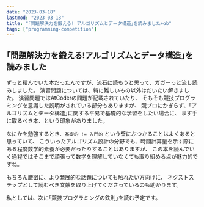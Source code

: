 ```yaml
---
date: "2023-03-18"
lastmod: "2023-03-18"
title: "｢問題解決力を鍛える! アルゴリズムとデータ構造｣を読みました+αb"
tags: ["programming-competition"]
---
```


## ｢問題解決力を鍛える!アルゴリズムとデータ構造｣を読みました

ずっと積んでいた本だったんですが、流石に読もうと思って、ガガーっと流し読みしました。
演習問題については、特に難しいもの以外はだいたい解きました。
演習問題ではAtCoderの問題が記載されていたり、
そもそも競技プログラミングを意識した説明がされている部分もありますが、
競プロにかぎらず、｢アルゴリズムとデータ構造｣に関する平易で基礎的な学習をしたい場合に、
まず手に取るべき本、という印象がありました。

なにかを勉強するとき、`基礎的 != 入門的` という壁にぶつかることはよくあると思っていて、
こういったアルゴリズム設計の分野でも、時間計算量を示す際にある程度数学的素養が必要だったりすることはありますが、
この本を読んでいく過程ではそこまで頑張って数学を理解していなくても取り組める点が魅力的ですね。

もちろん厳密に、より発展的な話題についても触れたい方向けに、
ネクストステップとして読むべき文献を取り上げてくださっているのも助かります。

私としては、次に｢競技プログラミングの鉄則｣を読む予定です。

